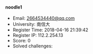 #### noodle1  

* Email: 2664534440@qq.com  
* University: 南信大  
* Register Time: 2018-04-16 21:39:42  
* Register IP: 112.2.254.13  
* Score: 0  
* Solved challenges: 
